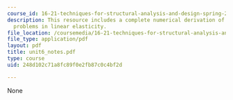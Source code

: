 ```yaml
---
course_id: 16-21-techniques-for-structural-analysis-and-design-spring-2005
description: This resource includes a complete numerical derivation of boundary value
  problems in linear elasticity.
file_location: /coursemedia/16-21-techniques-for-structural-analysis-and-design-spring-2005/248d102c71a8fc89f0e2fb87c0c4bf2d_unit6_notes.pdf
file_type: application/pdf
layout: pdf
title: unit6_notes.pdf
type: course
uid: 248d102c71a8fc89f0e2fb87c0c4bf2d

---
```

None